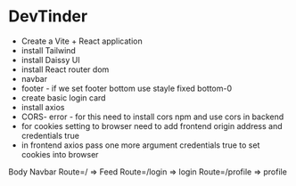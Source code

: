# DevTinder 

- Create a Vite + React application
- install Tailwind
- install Daissy UI
- install React router dom
- navbar
- footer - if we set footer bottom use stayle fixed bottom-0
- create basic login card
- install axios
- CORS- error - for this need to install cors npm and use cors in backend
- for cookies setting to browser need to add frontend origin address and credentials true
- in frontend axios pass one more argument credentials true to set cookies into browser

Body 
    Navbar
    Route=/ => Feed
    Route=/login => login
    Route=/profile => profile
